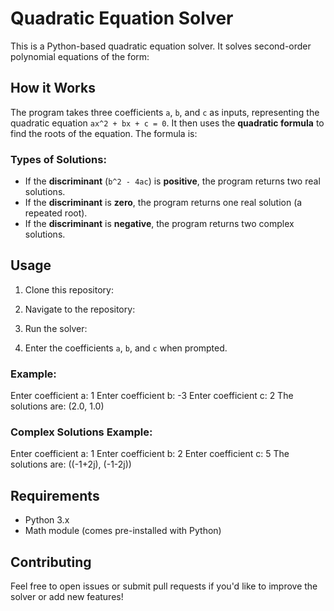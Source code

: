 # Quadratic Equation Solver

This is a Python-based quadratic equation solver. It solves second-order polynomial equations of the form:

## How it Works

The program takes three coefficients `a`, `b`, and `c` as inputs, representing the quadratic equation `ax^2 + bx + c = 0`. It then uses the **quadratic formula** to find the roots of the equation. The formula is:


### Types of Solutions:
- If the **discriminant** (`b^2 - 4ac`) is **positive**, the program returns two real solutions.
- If the **discriminant** is **zero**, the program returns one real solution (a repeated root).
- If the **discriminant** is **negative**, the program returns two complex solutions.

## Usage

1. Clone this repository:

2. Navigate to the repository:

3. Run the solver:

4. Enter the coefficients `a`, `b`, and `c` when prompted.

### Example:

Enter coefficient a: 1 Enter coefficient b: -3 Enter coefficient c: 2 The solutions are: (2.0, 1.0)


### Complex Solutions Example:

Enter coefficient a: 1 Enter coefficient b: 2 Enter coefficient c: 5 The solutions are: ((-1+2j), (-1-2j))


## Requirements

- Python 3.x
- Math module (comes pre-installed with Python)

## Contributing

Feel free to open issues or submit pull requests if you'd like to improve the solver or add new features!
